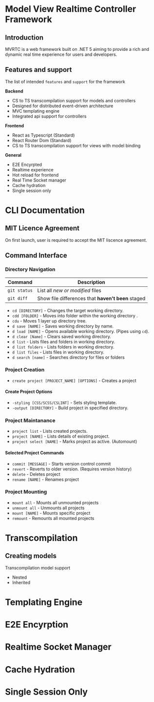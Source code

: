 # Model View Realtime Controller Framework
## Introduction 
MVRTC is a web framework built on .NET 5 aiming to provide a rich and dynamic real time experience for users and developers. 

## Features and support
The list of intended `features` and `support` for the framework

**Backend**
- CS to TS transcompilation support for models and controllers
- Designed for distributed event-driven architecture
- MVC templating engine
- Integrated api support for controllers

**Frontend**
- React as Typescript (Standard)
- React Router Dom (Standard)
- CS to TS transcompilation support for views with model binding

**General**
- E2E Encyrpted 
- Realtime experience
- Hot reload for frontend
- Real Time Socket manager
- Cache hydration 
- Single session only

# CLI Documentation
## MIT Licence Agreement
On first launch, user is required to accept the MIT liscence agreement.
## Command Interface 
### Directory Navigation 

| Command | Description |
| --- | --- |
| `git status` | List all *new or modified* files |
| `git diff` | Show file differences that **haven't been** staged |

- `cd [DIRECTORY]` - Changes the target working directory.
- `cdd [FOLDER]` - Moves into folder within the working directory .
- `cdu` - Moves 1 layer up directory tree.
- `d save [NAME]` - Saves working directory by name.
- `d load [NAME]` - Opens available working directory. (Pipes using `cd`).
- `d clear [Name]` - Clears saved working directory.
- `d list` - Lists files and folders in working directory.
- `d list folders` - Lists folders in working directory.
- `d list files` - Lists files in working directory.
- `d search [name]` - Searches directory for files or folders 

### Project Creation 
- `create project [PROJECT_NAME] [OPTIONS]` - Creates a project 
#### Create Project Options 
- `-styling [CSS/SCSS/CSLINT]` - Sets styling template.
- `-output [DIRECTORY]` - Build project in specified directory.
### Project Maintanance
- `project list` - Lists created projects.
- `project [NAME]` - Lists details of existing project.
- `project select [NAME]` - Marks project as active. (Automount)
#### Selected Project Commands
- `commit [MESSAGE]` - Starts version control commit
- `revert` - Reverts to older version. (Requires version history) 
- `delete` - Deletes project
- `rename [NAME]` - Renames project

### Project Mounting
- `mount all` - Mounts all unmounted projects
- `unmount all` - Unmounts all projects
- `mount [NAME]` - Mounts specific project
- `remount` - Remounts all mounted projects

# Transcompilation 
## Creating models
Transcompilation model support 
- Nested
- Inherited 

# Templating Engine

# E2E Encyrption 

# Realtime Socket Manager

# Cache Hydration 

# Single Session Only 



